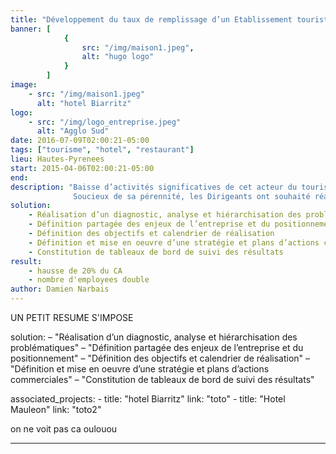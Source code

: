 ```yaml
---
title: "Développement du taux de remplissage d’un Etablissement touristique"
banner: [
            {
                src: "/img/maison1.jpeg",
                alt: "hugo logo"
            }
        ]
image:
    - src: "/img/maison1.jpeg"
      alt: "hotel Biarritz"
logo:
    - src: "/img/logo_entreprise.jpeg"
      alt: "Agglo Sud"    
date: 2016-07-09T02:00:21-05:00
tags: ["tourisme", "hotel", "restaurant"]
lieu: Hautes-Pyrenees
start: 2015-04-06T02:00:21-05:00
end:
description: "Baisse d’activités significatives de cet acteur du tourisme.
              Soucieux de sa pérennité, les Dirigeants ont souhaité réagir et se faire accompagner pour retourner la situation."
solution: 
    - Réalisation d’un diagnostic, analyse et hiérarchisation des problématiques
    - Définition partagée des enjeux de l’entreprise et du positionnement
    - Définition des objectifs et calendrier de réalisation
    - Définition et mise en oeuvre d’une stratégie et plans d’actions commerciales
    - Constitution de tableaux de bord de suivi des résultats
result: 
    - hausse de 20% du CA
    - nombre d'employees double
author: Damien Narbais
---
```


UN PETIT RESUME S'IMPOSE

solution: 
    – "Réalisation d’un diagnostic, analyse et hiérarchisation des problématiques"
    – "Définition partagée des enjeux de l’entreprise et du positionnement"
    – "Définition des objectifs et calendrier de réalisation"
    – "Définition et mise en oeuvre d’une stratégie et plans d’actions commerciales"
    – "Constitution de tableaux de bord de suivi des résultats"
 
associated_projects: 
    - title: "hotel Biarritz"
      link: "toto"
    - title: "Hotel Mauleon"
      link: "toto2"


<!--more-->

on ne voit pas ca
oulouou



---